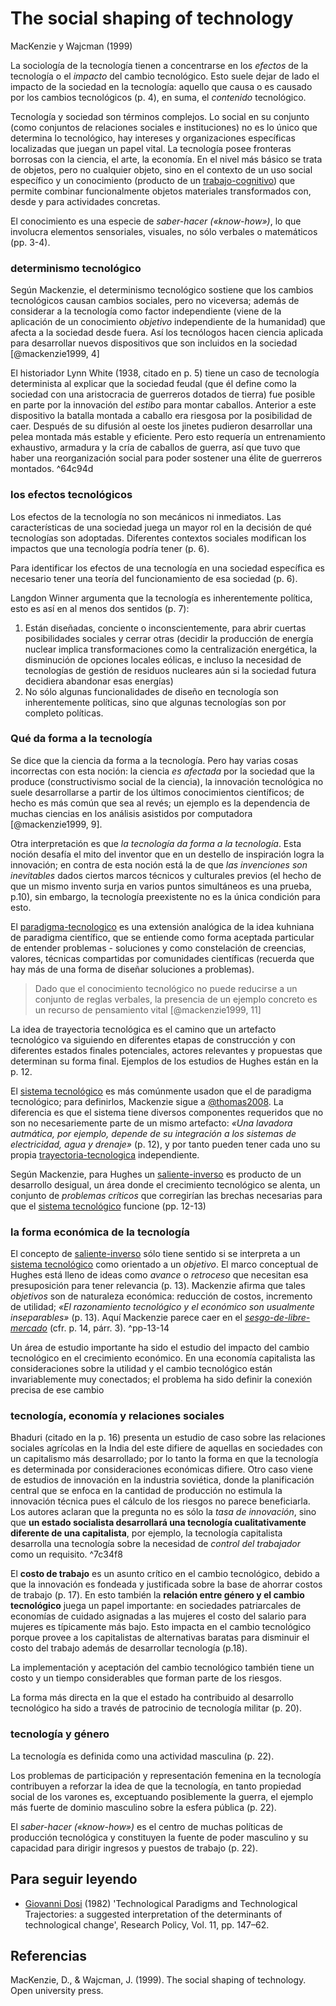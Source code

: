 # The social shaping of technology

MacKenzie y Wajcman (1999)

La sociología de la tecnología tienen a concentrarse en los *efectos* de la tecnología o el *impacto* del cambio tecnológico. Esto suele dejar de lado el impacto de la sociedad en la tecnología: aquello que causa o es causado por los cambios tecnológicos (p. 4), en suma, el *contenido* tecnológico.

Tecnología y sociedad son términos complejos. Lo social en su conjunto (como conjuntos de relaciones sociales e instituciones) no es lo único que determina lo tecnológico, hay intereses y organizaciones específicas localizadas que juegan un papel vital. La tecnología posee fronteras borrosas con la ciencia, el arte, la economía. En el nivel más básico se trata de objetos, pero no cualquier objeto, sino en el contexto de un uso social específico y un conocimiento (producto de un [trabajo-cognitivo](trabajo-cognitivo.md)) que permite combinar funcionalmente objetos materiales transformados con, desde y para actividades concretas.

El conocimiento es una especie de *saber-hacer («know-how»)*, lo que involucra elementos sensoriales, visuales, no sólo verbales o matemáticos (pp. 3-4).

### determinismo tecnológico

Según Mackenzie, el determinismo tecnológico sostiene que los cambios tecnológicos causan cambios sociales, pero no viceversa; además de considerar a la tecnología como factor independiente (viene de la aplicación de un conocimiento *objetivo* independiente de la humanidad) que afecta a la sociedad desde fuera. Así los tecnólogos hacen ciencia aplicada para desarrollar nuevos dispositivos que son incluidos en la sociedad [@mackenzie1999, 4]

El historiador Lynn White (1938, citado en p. 5) tiene un caso de tecnología determinista al explicar que la sociedad feudal (que él define como la sociedad con una aristocracia de guerreros dotados de tierra) fue posible en parte por la innovación del *estibo* para montar caballos. Anterior a este dispositivo la batalla montada a caballo era riesgosa por la posibilidad de caer. Después de su difusión al oeste los jinetes pudieron desarrollar una pelea montada más estable y eficiente. Pero esto requería un entrenamiento exhaustivo, armadura y la cría de caballos de guerra, así que tuvo que haber una reorganización social para poder sostener una élite de guerreros montados. ^64c94d

### los efectos tecnológicos

Los efectos de la tecnología no son mecánicos ni inmediatos. Las características de una sociedad juega un mayor rol en la decisión de qué tecnologías son adoptadas. Diferentes contextos sociales modifican los impactos que una tecnología podría tener (p. 6).

Para identificar los efectos de una tecnología en una sociedad específica es necesario tener una teoría del funcionamiento de esa sociedad (p. 6).

Langdon Winner argumenta que la tecnología es inherentemente política, esto es así en al menos dos sentidos (p. 7):

1. Están diseñadas, conciente o inconscientemente, para abrir cuertas posibilidades sociales y cerrar otras (decidir la producción de energía nuclear implica transformaciones como la centralización energética, la disminución de opciones locales eólicas, e incluso la necesidad de tecnologías de gestión de residuos nucleares aún si la sociedad futura decidiera abandonar esas energías)
1. No sólo algunas funcionalidades de diseño en tecnología son inherentemente políticas, sino que algunas tecnologías son por completo políticas.

### Qué da forma a la tecnología

Se dice que la ciencia da forma a la tecnología. Pero hay varias cosas incorrectas con esta noción: la ciencia *es afectada* por la sociedad que la produce (constructivismo social de la ciencia), la innovación tecnológica no suele desarrollarse a partir de los últimos conocimientos científicos; de hecho es más común que sea al revés; un ejemplo es la dependencia de muchas ciencias en los análisis asistidos por computadora [@mackenzie1999, 9].

Otra interpretación es que *la tecnología da forma a la tecnología*. Esta noción desafía el mito del inventor que en un destello de inspiración logra la innovación; en contra de esta noción está la de que *las invenciones son inevitables* dados ciertos marcos técnicos y culturales previos (el hecho de que un mismo invento surja en varios puntos simultáneos es una prueba, p.10), sin embargo, la tecnología preexistente no es la única condición para esto.

El [paradigma-tecnologico](paradigma-tecnologico.md) es una extensión analógica de la idea kuhniana de paradigma científico, que se entiende como  forma aceptada particular de entender problemas - soluciones y como constelación de creencias, valores, técnicas compartidas por comunidades científicas (recuerda que hay más de una forma de diseñar soluciones a problemas).

 >
 > Dado que el conocimiento tecnológico no puede reducirse a un conjunto de reglas verbales, la presencia de un ejemplo concreto es un recurso de pensamiento vital [@mackenzie1999, 11]

La idea de trayectoria tecnológica es el camino que un artefacto tecnológico va siguiendo en diferentes etapas de construcción y con diferentes estados finales potenciales, actores relevantes y propuestas que determinan su forma final. Ejemplos de los estudios de Hughes están en la p. 12.

El [sistema tecnológico](sistema-sociotecnico.md) es más comúnmente usadon que el de paradigma tecnológico; para definirlos, Mackenzie sigue a [@thomas2008](@thomas2008.md). La diferencia es que el sistema tiene diversos componentes requeridos que no son no necesariemente parte de un mismo artefacto: *«Una lavadora autmática, por ejemplo, depende de su integración a los sistemas de electricidad, agua y drenaje»* (p. 12), y por tanto pueden tener cada uno su propia [trayectoria-tecnologica](trayectoria-tecnologica.md) independiente.

Según Mackenzie, para Hughes un [saliente-inverso](saliente-inverso.md) es producto de un desarrollo desigual, un área donde el crecimiento tecnológico se alenta, un conjunto de *problemas críticos* que corregirían las brechas necesarias para que el [sistema tecnológico](sistema-sociotecnico.md) funcione (pp. 12-13)

### la forma económica de la tecnología

El concepto de [saliente-inverso](saliente-inverso.md) sólo tiene sentido si se interpreta a un [sistema tecnológico](sistema-sociotecnico.md) como orientado a un *objetivo*. El marco conceptual de Hughes está lleno de ideas como *avance* o *retroceso* que necesitan esa presuposición para tener relevancia (p. 13). Mackenzie afirma que tales *objetivos* son de naturaleza económica: reducción de costos, incremento de utilidad; *«El razonamiento tecnológico y el económico son usualmente inseparables»* (p. 13). Aquí Mackenzie parece caer en el *[sesgo-de-libre-mercado](sesgo-de-libre-mercado.md)* (cfr. p. 14, párr. 3). ^pp-13-14

Un área de estudio importante ha sido el estudio del impacto del cambio tecnológico en el crecimiento económico. En una economía capitalista las consideraciones sobre la utilidad y el cambio tecnológico están invariablemente muy conectados; el problema ha sido definir la conexión precisa de ese cambio

### tecnología, economía y relaciones sociales

Bhaduri (citado en la p. 16) presenta un estudio de caso sobre las relaciones sociales agrícolas en la India del este difiere de aquellas en sociedades con un capitalismo más desarrollado; por lo tanto la forma en que la tecnología es determinada por consideraciones económicas difiere. Otro caso viene de estudios de innovación en la industria soviética, donde la planificación central que se enfoca en la cantidad de producción no estimula la innovación técnica pues el cálculo de los riesgos no parece beneficiarla. Los autores aclaran que la pregunta no es sólo la *tasa de innovación*, sino que **un estado socialista desarrollará una tecnología cualitativamente diferente de una capitalista**, por ejemplo, la tecnología capitalista desarrolla una tecnología sobre la necesidad de *control del trabajador* como un requisito. ^7c34f8

El **costo de trabajo** es un asunto crítico en el cambio tecnológico, debido a que la innovación es fondeada y justificada sobre la base de ahorrar costos de trabajo (p. 17). En esto también la **relación entre género y el cambio tecnológico** juega un papel importante: en sociedades patriarcales de economías de cuidado asignadas a las mujeres el costo del salario para mujeres es típicamente más bajo. Esto impacta en el cambio tecnológico porque provee a los capitalistas de alternativas baratas para disminuir el costo del trabajo además de desarrollar tecnología (p.18).

La implementación y aceptación del cambio tecnológico también tiene un costo y un tiempo considerables que forman parte de los riesgos.

La forma más directa en la que el estado ha contribuido al desarrollo tecnológico ha sido a través de patrocinio de tecnología militar (p. 20).

### tecnología y género

La tecnología es definida como una actividad masculina (p. 22).

Los problemas de participación y representación femenina en la tecnología contribuyen a reforzar la idea de que la tecnología, en tanto propiedad social de los varones es, exceptuando posiblemente la guerra, el ejemplo más fuerte de dominio masculino sobre la esfera pública (p. 22).

El *saber-hacer («know-how»)* es el centro de muchas políticas de producción tecnológica y constituyen la fuente de poder masculino y su capacidad para dirigir ingresos y puestos de trabajo (p. 22).

## Para seguir leyendo

* [Giovanni Dosi](https://en.wikipedia.org/wiki/Giovanni_Dosi "Giovanni Dosi") (1982) 'Technological Paradigms and Technological Trajectories: a suggested interpretation of the determinants of technological change', Research Policy, Vol. 11, pp. 147–62.

## Referencias

MacKenzie, D., & Wajcman, J. (1999). The social shaping of technology. Open university press.
